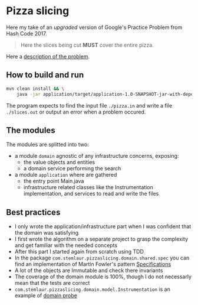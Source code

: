 # Pizza slicing
Here my take of an *upgraded* version of Google's Practice Problem from Hash Code 2017.
> Here the slices being cut **MUST** cover the entire pizza.

Here a [description of the problem](./doc/DESCRIPTION.md).

## How to build and run
```bash
mvn clean install && \
    java -jar application/target/application-1.0-SNAPSHOT-jar-with-dependencies.jar
```

The program expects to find the input file `./pizza.in` and write a file `./slices.out` 
or output an error when a problem occured.

## The modules
The modules are splitted into two:

 - a module `domain` agnostic of any infrastructure concerns, exposing:
    - the value objects and entities
    - a domain service performing the search
 - a module `application` where are gathered 
    - the entry point Main.java 
    - infrastructure related classes like the Instrumentation implementation, and services to read and write the files

## Best practices
 - I only wrote the application/infrastructure part when I was confident that the domain was satisfying
 - I first wrote the algorithm on a separate project to grasp the complexity and get familiar with the needed concepts
 - After this part I started again from scratch using TDD
 - In the package `com.stemlaur.pizzaslicing.domain.shared.spec` you can find an implementation of Martin Fowler's
 pattern [Specifications](https://www.martinfowler.com/apsupp/spec.pdf)
 - A lot of the objects are Immutable and check there invariants
 - The coverage of the domain module is 100%, though I do not necessarly mean that the tests are correct
 - `com.stemlaur.pizzaslicing.domain.model.Instrumentation` is an example of [domain probe](https://martinfowler.com/articles/domain-oriented-observability.html)
 
